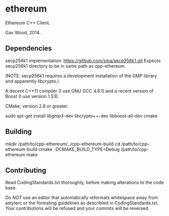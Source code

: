 # ethereum

Ethereum C++ Client.

Gav Wood, 2014.

## Dependencies

secp256k1 implementation: https://github.com/sipa/secp256k1.git
Expects secp256k1 directory to be in same path as cpp-ethereum.

(NOTE: secp256k1 requires a development installation of the GMP library and
apparently libcrypto.)

A decent C++11 compiler (I use GNU GCC 4.8.1) and a recent version of Boost (I use version 1.53).

CMake, version 2.8 or greater.

sudo apt-get install libgmp3-dev libcrypto++-dev libboost-all-dev cmake

## Building

mkdir /path/to/cpp-ethereum/../cpp-ethereum-build
cd /path/to/cpp-ethereum-build
cmake -DCMAKE_BUILD_TYPE=Debug /path/to/cpp-ethereum
make

## Contributing

Read CodingStandards.txt thoroughly, before making alterations to the code base.

Do *NOT* use an editor that automatically reformats whitespace away from astylerc or
the formating guidelines as describled in CodingStandards.txt. Your contributions will be
refused and your commits will be reversed.

